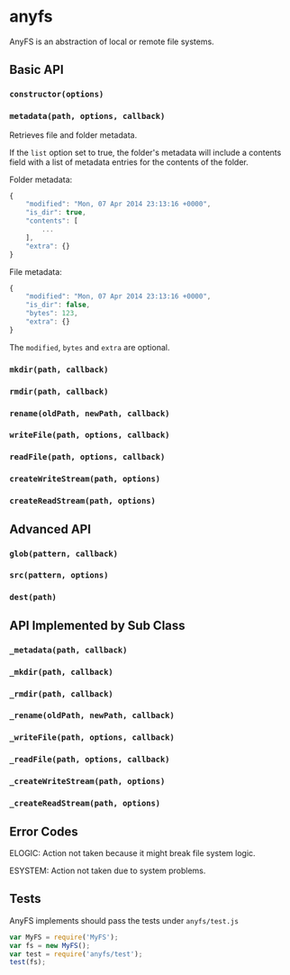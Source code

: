 # anyfs

AnyFS is an abstraction of local or remote file systems.

## Basic API

### `constructor(options)`

### `metadata(path, options, callback)`

Retrieves file and folder metadata.

If the `list` option set to true, the folder's metadata will include a contents field with a list of metadata entries for the contents of the folder.

Folder metadata:

```js
{
    "modified": "Mon, 07 Apr 2014 23:13:16 +0000",
    "is_dir": true,
    "contents": [ 
        ...
    ],
    "extra": {}
}
```

File metadata:

```js
{
    "modified": "Mon, 07 Apr 2014 23:13:16 +0000",
    "is_dir": false,
    "bytes": 123,
    "extra": {}
}
```

The `modified`, `bytes` and `extra` are optional.

### `mkdir(path, callback)`

### `rmdir(path, callback)`

### `rename(oldPath, newPath, callback)`

### `writeFile(path, options, callback)`

### `readFile(path, options, callback)`

### `createWriteStream(path, options)`

### `createReadStream(path, options)`

## Advanced API

### `glob(pattern, callback)`

### `src(pattern, options)`

### `dest(path)`

## API Implemented by Sub Class

### `_metadata(path, callback)`

### `_mkdir(path, callback)`

### `_rmdir(path, callback)`

### `_rename(oldPath, newPath, callback)`

### `_writeFile(path, options, callback)`

### `_readFile(path, options, callback)`

### `_createWriteStream(path, options)`

### `_createReadStream(path, options)`

## Error Codes

ELOGIC: Action not taken because it might break file system logic.

ESYSTEM: Action not taken due to system problems.

## Tests

AnyFS implements should pass the tests under `anyfs/test.js`

```js
var MyFS = require('MyFS');
var fs = new MyFS();
var test = require('anyfs/test');
test(fs);
```